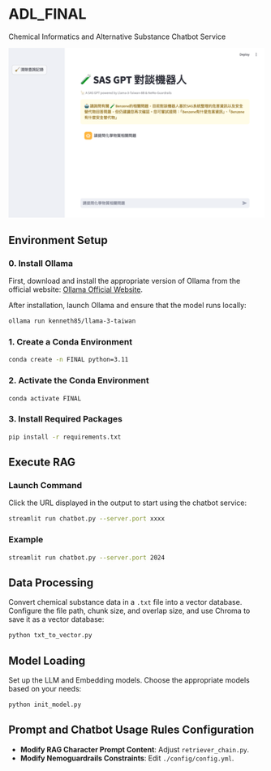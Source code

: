 
# ADL_FINAL

Chemical Informatics and Alternative Substance Chatbot Service

![RAG](./chatbot.png)

## Environment Setup

### 0. Install Ollama

First, download and install the appropriate version of Ollama from the official website: [Ollama Official Website](https://ollama.com).

After installation, launch Ollama and ensure that the model runs locally:

```bash
ollama run kenneth85/llama-3-taiwan
```

### 1. Create a Conda Environment

```bash
conda create -n FINAL python=3.11
```

### 2. Activate the Conda Environment

```bash
conda activate FINAL
```

### 3. Install Required Packages

```bash
pip install -r requirements.txt
```

## Execute RAG

### Launch Command
Click the URL displayed in the output to start using the chatbot service:

```bash
streamlit run chatbot.py --server.port xxxx
```

### Example

```bash
streamlit run chatbot.py --server.port 2024
```

## Data Processing

Convert chemical substance data in a `.txt` file into a vector database. Configure the file path, chunk size, and overlap size, and use Chroma to save it as a vector database:

```bash
python txt_to_vector.py
```

## Model Loading

Set up the LLM and Embedding models. Choose the appropriate models based on your needs:

```bash
python init_model.py
```

## Prompt and Chatbot Usage Rules Configuration

- **Modify RAG Character Prompt Content**: Adjust `retriever_chain.py`.
- **Modify Nemoguardrails Constraints**: Edit `./config/config.yml`.